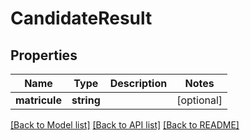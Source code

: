 # CandidateResult

## Properties
Name | Type | Description | Notes
------------ | ------------- | ------------- | -------------
**matricule** | **string** |  | [optional] 

[[Back to Model list]](../../README.md#documentation-for-models) [[Back to API list]](../../README.md#documentation-for-api-endpoints) [[Back to README]](../../README.md)

